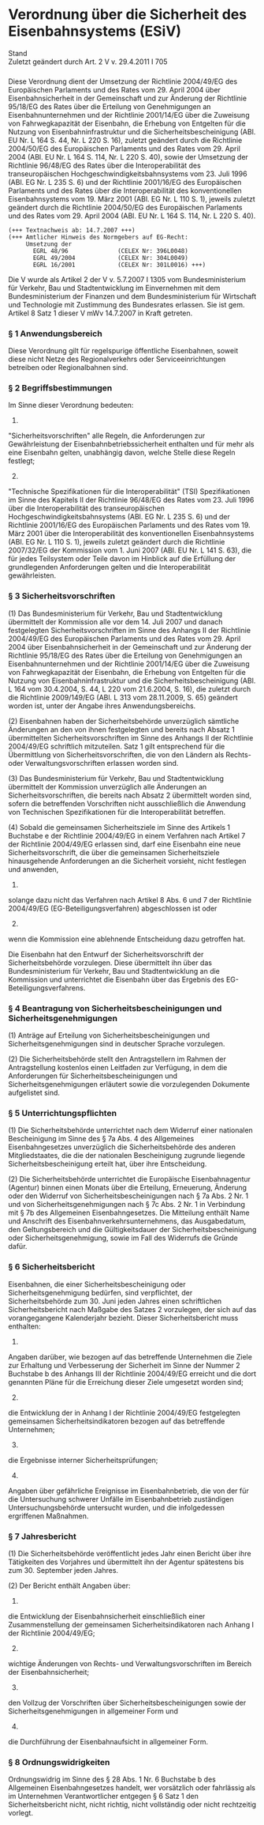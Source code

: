 Verordnung über die Sicherheit des Eisenbahnsystems (ESiV)
==========================================================

Stand  
Zuletzt geändert durch Art. 2 V v. 29.4.2011 I 705

### 

Diese Verordnung dient der Umsetzung der Richtlinie 2004/49/EG des Europäischen Parlaments und des Rates vom 29. April 2004 über Eisenbahnsicherheit in der Gemeinschaft und zur Änderung der Richtlinie 95/18/EG des Rates über die Erteilung von Genehmigungen an Eisenbahnunternehmen und der Richtlinie 2001/14/EG über die Zuweisung von Fahrwegkapazität der Eisenbahn, die Erhebung von Entgelten für die Nutzung von Eisenbahninfrastruktur und die Sicherheitsbescheinigung (ABl. EU Nr. L 164 S. 44, Nr. L 220 S. 16), zuletzt geändert durch die Richtlinie 2004/50/EG des Europäischen Parlaments und des Rates vom 29. April 2004 (ABl. EU Nr. L 164 S. 114, Nr. L 220 S. 40), sowie der Umsetzung der Richtlinie 96/48/EG des Rates über die Interoperabilität des transeuropäischen Hochgeschwindigkeitsbahnsystems vom 23. Juli 1996 (ABl. EG Nr. L 235 S. 6) und der Richtlinie 2001/16/EG des Europäischen Parlaments und des Rates über die Interoperabilität des konventionellen Eisenbahnsystems vom 19. März 2001 (ABl. EG Nr. L 110 S. 1), jeweils zuletzt geändert durch die Richtlinie 2004/50/EG des Europäischen Parlaments und des Rates vom 29. April 2004 (ABl. EU Nr. L 164 S. 114, Nr. L 220 S. 40).

```
(+++ Textnachweis ab: 14.7.2007 +++)
(+++ Amtlicher Hinweis des Normgebers auf EG-Recht:
     Umsetzung der
       EGRL 48/96              (CELEX Nr: 396L0048)
       EGRL 49/2004            (CELEX Nr: 304L0049)
       EGRL 16/2001            (CELEX Nr: 301L0016) +++)
```

Die V wurde als Artikel 2 der V v. 5.7.2007 I 1305 vom Bundesministerium für Verkehr, Bau und Stadtentwicklung im Einvernehmen mit dem Bundesministerium der Finanzen und dem Bundesministerium für Wirtschaft und Technologie mit Zustimmung des Bundesrates erlassen. Sie ist gem. Artikel 8 Satz 1 dieser V mWv 14.7.2007 in Kraft getreten.

### § 1 Anwendungsbereich

Diese Verordnung gilt für regelspurige öffentliche Eisenbahnen, soweit diese nicht Netze des Regionalverkehrs oder Serviceeinrichtungen betreiben oder Regionalbahnen sind.

### § 2 Begriffsbestimmungen

Im Sinne dieser Verordnung bedeuten:

1.  
"Sicherheitsvorschriften" alle Regeln, die Anforderungen zur Gewährleistung der Eisenbahnbetriebssicherheit enthalten und für mehr als eine Eisenbahn gelten, unabhängig davon, welche Stelle diese Regeln festlegt;

2.  
"Technische Spezifikationen für die Interoperabilität" (TSI) Spezifikationen im Sinne des Kapitels II der Richtlinie 96/48/EG des Rates vom 23. Juli 1996 über die Interoperabilität des transeuropäischen Hochgeschwindigkeitsbahnsystems (ABl. EG Nr. L 235 S. 6) und der Richtlinie 2001/16/EG des Europäischen Parlaments und des Rates vom 19. März 2001 über die Interoperabilität des konventionellen Eisenbahnsystems (ABl. EG Nr. L 110 S. 1), jeweils zuletzt geändert durch die Richtlinie 2007/32/EG der Kommission vom 1. Juni 2007 (ABl. EU Nr. L 141 S. 63), die für jedes Teilsystem oder Teile davon im Hinblick auf die Erfüllung der grundlegenden Anforderungen gelten und die Interoperabilität gewährleisten.

### § 3 Sicherheitsvorschriften

(1) Das Bundesministerium für Verkehr, Bau und Stadtentwicklung übermittelt der Kommission alle vor dem 14. Juli 2007 und danach festgelegten Sicherheitsvorschriften im Sinne des Anhangs II der Richtlinie 2004/49/EG des Europäischen Parlaments und des Rates vom 29. April 2004 über Eisenbahnsicherheit in der Gemeinschaft und zur Änderung der Richtlinie 95/18/EG des Rates über die Erteilung von Genehmigungen an Eisenbahnunternehmen und der Richtlinie 2001/14/EG über die Zuweisung von Fahrwegkapazität der Eisenbahn, die Erhebung von Entgelten für die Nutzung von Eisenbahninfrastruktur und die Sicherheitsbescheinigung (ABl. L 164 vom 30.4.2004, S. 44, L 220 vom 21.6.2004, S. 16), die zuletzt durch die Richtlinie 2009/149/EG (ABl. L 313 vom 28.11.2009, S. 65) geändert worden ist, unter der Angabe ihres Anwendungsbereichs.

(2) Eisenbahnen haben der Sicherheitsbehörde unverzüglich sämtliche Änderungen an den von ihnen festgelegten und bereits nach Absatz 1 übermittelten Sicherheitsvorschriften im Sinne des Anhangs II der Richtlinie 2004/49/EG schriftlich mitzuteilen. Satz 1 gilt entsprechend für die Übermittlung von Sicherheitsvorschriften, die von den Ländern als Rechts- oder Verwaltungsvorschriften erlassen worden sind.

(3) Das Bundesministerium für Verkehr, Bau und Stadtentwicklung übermittelt der Kommission unverzüglich alle Änderungen an Sicherheitsvorschriften, die bereits nach Absatz 2 übermittelt worden sind, sofern die betreffenden Vorschriften nicht ausschließlich die Anwendung von Technischen Spezifikationen für die Interoperabilität betreffen.

(4) Sobald die gemeinsamen Sicherheitsziele im Sinne des Artikels 1 Buchstabe e der Richtlinie 2004/49/EG in einem Verfahren nach Artikel 7 der Richtlinie 2004/49/EG erlassen sind, darf eine Eisenbahn eine neue Sicherheitsvorschrift, die über die gemeinsamen Sicherheitsziele hinausgehende Anforderungen an die Sicherheit vorsieht, nicht festlegen und anwenden,

1.  
solange dazu nicht das Verfahren nach Artikel 8 Abs. 6 und 7 der Richtlinie 2004/49/EG (EG-Beteiligungsverfahren) abgeschlossen ist oder

2.  
wenn die Kommission eine ablehnende Entscheidung dazu getroffen hat.

Die Eisenbahn hat den Entwurf der Sicherheitsvorschrift der Sicherheitsbehörde vorzulegen. Diese übermittelt ihn über das Bundesministerium für Verkehr, Bau und Stadtentwicklung an die Kommission und unterrichtet die Eisenbahn über das Ergebnis des EG-Beteiligungsverfahrens.

### § 4 Beantragung von Sicherheitsbescheinigungen und Sicherheitsgenehmigungen

(1) Anträge auf Erteilung von Sicherheitsbescheinigungen und Sicherheitsgenehmigungen sind in deutscher Sprache vorzulegen.

(2) Die Sicherheitsbehörde stellt den Antragstellern im Rahmen der Antragstellung kostenlos einen Leitfaden zur Verfügung, in dem die Anforderungen für Sicherheitsbescheinigungen und Sicherheitsgenehmigungen erläutert sowie die vorzulegenden Dokumente aufgelistet sind.

### § 5 Unterrichtungspflichten

(1) Die Sicherheitsbehörde unterrichtet nach dem Widerruf einer nationalen Bescheinigung im Sinne des § 7a Abs. 4 des Allgemeines Eisenbahngesetzes unverzüglich die Sicherheitsbehörde des anderen Mitgliedstaates, die die der nationalen Bescheinigung zugrunde liegende Sicherheitsbescheinigung erteilt hat, über ihre Entscheidung.

(2) Die Sicherheitsbehörde unterrichtet die Europäische Eisenbahnagentur (Agentur) binnen einen Monats über die Erteilung, Erneuerung, Änderung oder den Widerruf von Sicherheitsbescheinigungen nach § 7a Abs. 2 Nr. 1 und von Sicherheitsgenehmigungen nach § 7c Abs. 2 Nr. 1 in Verbindung mit § 7b des Allgemeinen Eisenbahngesetzes. Die Mitteilung enthält Name und Anschrift des Eisenbahnverkehrsunternehmens, das Ausgabedatum, den Geltungsbereich und die Gültigkeitsdauer der Sicherheitsbescheinigung oder Sicherheitsgenehmigung, sowie im Fall des Widerrufs die Gründe dafür.

### § 6 Sicherheitsbericht

Eisenbahnen, die einer Sicherheitsbescheinigung oder Sicherheitsgenehmigung bedürfen, sind verpflichtet, der Sicherheitsbehörde zum 30. Juni jeden Jahres einen schriftlichen Sicherheitsbericht nach Maßgabe des Satzes 2 vorzulegen, der sich auf das vorangegangene Kalenderjahr bezieht. Dieser Sicherheitsbericht muss enthalten:

1.  
Angaben darüber, wie bezogen auf das betreffende Unternehmen die Ziele zur Erhaltung und Verbesserung der Sicherheit im Sinne der Nummer 2 Buchstabe b des Anhangs III der Richtlinie 2004/49/EG erreicht und die dort genannten Pläne für die Erreichung dieser Ziele umgesetzt worden sind;

2.  
die Entwicklung der in Anhang I der Richtlinie 2004/49/EG festgelegten gemeinsamen Sicherheitsindikatoren bezogen auf das betreffende Unternehmen;

3.  
die Ergebnisse interner Sicherheitsprüfungen;

4.  
Angaben über gefährliche Ereignisse im Eisenbahnbetrieb, die von der für die Untersuchung schwerer Unfälle im Eisenbahnbetrieb zuständigen Untersuchungsbehörde untersucht wurden, und die infolgedessen ergriffenen Maßnahmen.

### § 7 Jahresbericht

(1) Die Sicherheitsbehörde veröffentlicht jedes Jahr einen Bericht über ihre Tätigkeiten des Vorjahres und übermittelt ihn der Agentur spätestens bis zum 30. September jeden Jahres.

(2) Der Bericht enthält Angaben über:

1.  
die Entwicklung der Eisenbahnsicherheit einschließlich einer Zusammenstellung der gemeinsamen Sicherheitsindikatoren nach Anhang I der Richtlinie 2004/49/EG;

2.  
wichtige Änderungen von Rechts- und Verwaltungsvorschriften im Bereich der Eisenbahnsicherheit;

3.  
den Vollzug der Vorschriften über Sicherheitsbescheinigungen sowie der Sicherheitsgenehmigungen in allgemeiner Form und

4.  
die Durchführung der Eisenbahnaufsicht in allgemeiner Form.

### § 8 Ordnungswidrigkeiten

Ordnungswidrig im Sinne des § 28 Abs. 1 Nr. 6 Buchstabe b des Allgemeinen Eisenbahngesetzes handelt, wer vorsätzlich oder fahrlässig als im Unternehmen Verantwortlicher entgegen § 6 Satz 1 den Sicherheitsbericht nicht, nicht richtig, nicht vollständig oder nicht rechtzeitig vorlegt.
